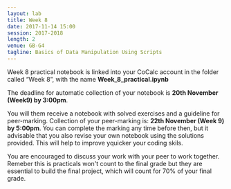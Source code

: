 ```yaml
---
layout: lab
title: Week 8
date: 2017-11-14 15:00
session: 2017-2018
length: 2
venue: GB-G4
tagline: Basics of Data Manipulation Using Scripts
---
```


Week 8 practical notebook is linked into your CoCalc account in the folder called “Week 8”, with the name **Week_8_practical.ipynb**

The deadline for automatic collection of your notebook is **20th November (Week9) by 3:00pm**.

You will them receive a notebook with solved exercises and a guideline for peer-marking. Collection of your peer-marking is: **22th November (Week 9) by 5:00pm**. You can complete the marking any time before then, but it advisable that you also revise your own notebook using the solutions provided. This will help to improve yquicker your coding skils.  

You are encouraged to discuss your work with your peer to work together. Remeber this is practicals won't count to the final grade but they are essential to build the final project, which will count for 70% of your final grade. 


